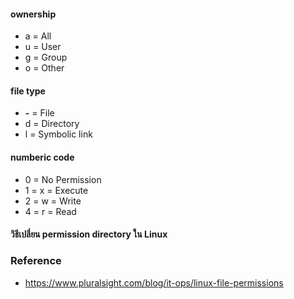 

#### ownership

- a = All
- u = User
- g = Group
- o = Other

#### file type

- <strong>-</strong> = File
- d = Directory
- l = Symbolic link

#### numberic code

- 0 = No Permission
- 1 = x = Execute
- 2 = w = Write
- 4 = r = Read

#### วิธีเปลี่ยน permission directory ใน Linux

### Reference

- https://www.pluralsight.com/blog/it-ops/linux-file-permissions
